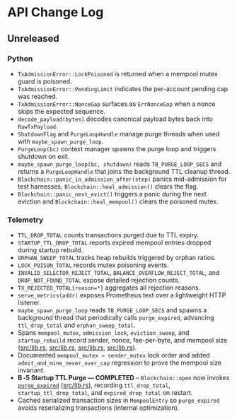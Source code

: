 # API Change Log

## Unreleased

### Python
- `TxAdmissionError::LockPoisoned` is returned when a mempool mutex guard is poisoned.
- `TxAdmissionError::PendingLimit` indicates the per-account pending cap was reached.
- `TxAdmissionError::NonceGap` surfaces as `ErrNonceGap` when a nonce skips the expected sequence.
- `decode_payload(bytes)` decodes canonical payload bytes back into `RawTxPayload`.
- `ShutdownFlag` and `PurgeLoopHandle` manage purge threads when used with
  `maybe_spawn_purge_loop`.
- `PurgeLoop(bc)` context manager spawns the purge loop and triggers
  shutdown on exit.
- `maybe_spawn_purge_loop(bc, shutdown)` reads `TB_PURGE_LOOP_SECS` and returns
  a `PurgeLoopHandle` that joins the background TTL cleanup thread.
- `Blockchain::panic_in_admission_after(step)` panics mid-admission for test harnesses;
  `Blockchain::heal_admission()` clears the flag.
- `Blockchain::panic_next_evict()` triggers a panic during the next eviction and
  `Blockchain::heal_mempool()` clears the poisoned mutex.

### Telemetry
- `TTL_DROP_TOTAL` counts transactions purged due to TTL expiry.
- `STARTUP_TTL_DROP_TOTAL` reports expired mempool entries dropped during
  startup rebuild.
- `ORPHAN_SWEEP_TOTAL` tracks heap rebuilds triggered by orphan ratios.
- `LOCK_POISON_TOTAL` records mutex poisoning events.
- `INVALID_SELECTOR_REJECT_TOTAL`, `BALANCE_OVERFLOW_REJECT_TOTAL`, and
  `DROP_NOT_FOUND_TOTAL` expose detailed rejection counts.
- `TX_REJECTED_TOTAL{reason=*}` aggregates all rejection reasons.
- `serve_metrics(addr)` exposes Prometheus text over a lightweight HTTP listener.
- `maybe_spawn_purge_loop` reads `TB_PURGE_LOOP_SECS` and spawns a background
  thread that periodically calls `purge_expired`, advancing
  `ttl_drop_total` and `orphan_sweep_total`.
- Spans `mempool_mutex`, `admission_lock`, `eviction_sweep`, and
  `startup_rebuild` record sender, nonce, fee-per-byte, and mempool size
  ([src/lib.rs](src/lib.rs#L1067-L1082),
  [src/lib.rs](src/lib.rs#L1536-L1542),
  [src/lib.rs](src/lib.rs#L1622-L1657),
  [src/lib.rs](src/lib.rs#L879-L889)).
- Documented `mempool_mutex → sender_mutex` lock order and added
  `admit_and_mine_never_over_cap` regression to prove the mempool size
  invariant.
- **B ‑5 Startup TTL Purge — COMPLETED** – `Blockchain::open` now invokes [`purge_expired`](src/lib.rs#L1597-L1666)
  ([src/lib.rs](src/lib.rs#L918-L935)), recording
  `ttl_drop_total`, `startup_ttl_drop_total`, and `expired_drop_total` on restart.
- Cached serialized transaction sizes in `MempoolEntry` so `purge_expired`
  avoids reserializing transactions (internal optimization).
